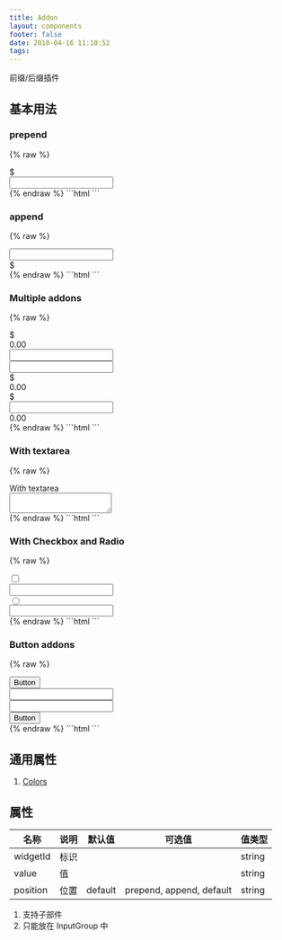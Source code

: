```yaml
---
title: Addon
layout: components
footer: false
date: 2018-04-16 11:10:52
tags:
---
```


前缀/后缀插件

## 基本用法

### prepend
{% raw %}
<div class="input-group">
    <div class="input-group-prepend">
        <div class="input-group-text">
            $
        </div>
    </div>
    <input type="number" class="form-control">
</div>
{% endraw %}
```html
<db-input-group>
    <db-addon value="$"></db-addon>
    <db-text-input type="number"></db-text-input>
</db-input-group>
```

### append
{% raw %}
<div class="input-group">
    <input type="number" class="form-control">
    <div class="input-group-append">
        <div class="input-group-text">
            $
        </div>
    </div>
</div>
{% endraw %}
```html
<db-input-group>
    <db-text-input type="number"></db-text-input>
    <db-addon value="$" position="append"></db-addon>
</db-input-group>
```

### Multiple addons
{% raw %}
<div class="input-group">
    <div class="input-group-prepend">
        <div class="input-group-text">
            $
        </div>
    </div>
    <div class="input-group-prepend">
        <div class="input-group-text">
            0.00
        </div>
    </div>
    <input type="number" class="form-control">
</div>
<div class="input-group mt-3">
    <input type="number" class="form-control">
    <div class="input-group-append">
        <div class="input-group-text">
            $
        </div>
    </div>
    <div class="input-group-append">
        <div class="input-group-text">
            0.00
        </div>
    </div>
</div>
<div class="input-group mt-3">
    <div class="input-group-prepend">
        <div class="input-group-text">
            $
        </div>
    </div>
    <input type="number" class="form-control">
    <div class="input-group-append">
        <div class="input-group-text">
            0.00
        </div>
    </div>
</div>
{% endraw %}
```html
<db-input-group>
    <db-addon value="$"></db-addon>
    <db-addon value="0.00"></db-addon>
    <db-text-input type="number"></db-text-input>
</db-input-group>
<db-input-group>
    <db-text-input type="number"></db-text-input>
    <db-addon value="$" position="append"></db-addon>
    <db-addon value="0.00" position="append"></db-addon>
</db-input-group>
<db-input-group>
    <db-addon value="$"></db-addon>
    <db-text-input type="number"></db-text-input>
    <db-addon value="0.00" position="append"></db-addon>
</db-input-group>
```

### With textarea
{% raw %}
<div class="input-group">
  <div class="input-group-prepend">
    <span class="input-group-text">With textarea</span>
  </div>
  <textarea class="form-control"></textarea>
</div>
{% endraw %}
```html
<db-input-group>
    <db-addon value="With textarea"></db-addon>
    <db-textarea></db-textarea>
</db-input-group>
```

### With Checkbox and Radio
{% raw %}
<div class="input-group mb-3">
  <div class="input-group-prepend">
    <div class="input-group-text">
        <input type="checkbox">
    </div>
  </div>
  <input type="text" class="form-control">
</div>

<div class="input-group">
  <div class="input-group-prepend">
    <div class="input-group-text">
        <input type="radio">
    </div>
  </div>
  <input type="text" class="form-control">
</div>
{% endraw %}
```html
<db-input-group>
    <db-addon>
        <db-checkbox></db-checkbox>
    </db-addon>
    <db-text-input></db-text-input>
</db-input-group>
<db-input-group>
    <db-addon>
        <db-radio></db-radio>
    </db-addon>
    <db-text-input></db-text-input>
</db-input-group>
```

### Button addons
{% raw %}
<div class="input-group mb-3">
  <div class="input-group-prepend">
    <button class="btn btn-outline-secondary" type="button">Button</button>
  </div>
  <input type="text" class="form-control">
</div>

<div class="input-group">
  <input type="text" class="form-control">
  <div class="input-group-append">
    <button class="btn btn-outline-secondary" type="button">Button</button>
  </div>
</div>
{% endraw %}
```html
<db-input-group>
    <db-addon>
        <db-button appearance="outline-secondary" value="Button"></db-button>
    </db-addon>
    <db-text-input></db-text-input>
</db-input-group>
<db-input-group>
    <db-text-input></db-text-input>
    <db-addon position="append">
        <db-button appearance="outline-secondary" value="Button"></db-button>
    </db-addon>
</db-input-group>
```

## 通用属性

1. [Colors](../Utilities/Colors.html)

## 属性

| 名称  | 说明 | 默认值 | 可选值 | 值类型 |
| ----- | ------ | ----- | ----- | --------- |
| widgetId | 标识 | | | string |
| value | 值 | | | string |
| position | 位置 | default | prepend, append, default | string |

1. 支持子部件
1. 只能放在 InputGroup 中